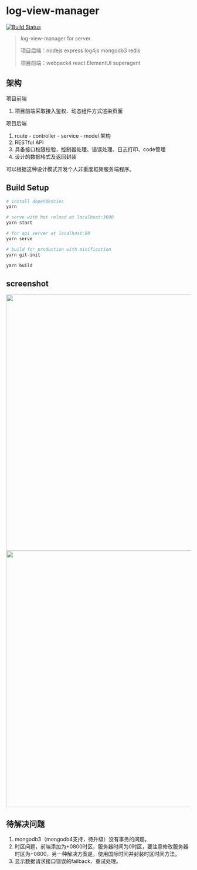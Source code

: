 # log-view-manager

[![Build Status](https://travis-ci.org/rhinel/log-view-manager.svg?branch=master)](https://travis-ci.org/rhinel/log-view-manager)

> log-view-manager for server
>
> 项目后端：nodejs express log4js mongodb3 redis
>
> 项目前端：webpack4 react ElementUI superagent

## 架构

项目前端

1. 项目前端采取接入鉴权、动态组件方式渲染页面

项目后端

1. route - controller - service - model 架构
2. RESTful API
3. 具备接口权限校验，控制器处理、错误处理、日志打印、code管理
4. 设计的数据格式及返回封装

可以根据这种设计模式开发个人非重度框架服务端程序。

## Build Setup

```bash
# install dependencies
yarn

# serve with hot reload at localhost:3000
yarn start

# for api server at localhost:80
yarn serve

# build for production with minification
yarn git-init

yarn build

```

## screenshot

<p align="center">
  <img src="https://user-images.githubusercontent.com/12730596/41387048-6bac6058-6fb7-11e8-8c05-4378e8e297af.jpg" width="700px">

  <br>

  <img src="https://user-images.githubusercontent.com/12730596/41387167-11363134-6fb8-11e8-915c-93d91122c4df.png" width="700px">
</p>

## 待解决问题

1. mongodb3（mongodb4支持，待升级）没有事务的问题。
2. 时区问题，前端添加为+0800时区，服务器时间为0时区，要注意修改服务器时区为+0800，另一种解决方案是，使用国际时间并封装时区时间方法。
3. 显示数据请求接口错误的failback、重试处理。
